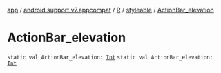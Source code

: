 [app](../../../index.md) / [android.support.v7.appcompat](../../index.md) / [R](../index.md) / [styleable](index.md) / [ActionBar_elevation](.)

# ActionBar_elevation

`static val ActionBar_elevation: `[`Int`](https://kotlinlang.org/api/latest/jvm/stdlib/kotlin/-int/index.html)
`static val ActionBar_elevation: `[`Int`](https://kotlinlang.org/api/latest/jvm/stdlib/kotlin/-int/index.html)